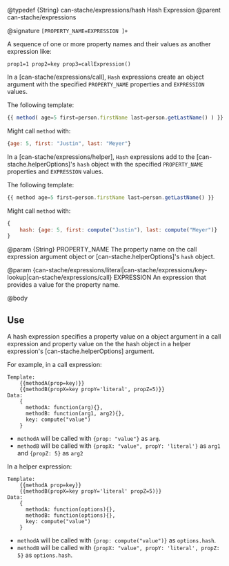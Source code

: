 @typedef {String} can-stache/expressions/hash Hash Expression
@parent can-stache/expressions

@signature `[PROPERTY_NAME=EXPRESSION ]+`

A sequence of one or more property names and their values as another expression like:

```
prop1=1 prop2=key prop3=callExpression()
```

In a [can-stache/expressions/call], `Hash` expressions
create an object argument with the specified `PROPERTY_NAME` properties
and `EXPRESSION` values.

The following template:

```js
{{ method( age=5 first=person.firstName last=person.getLastName() ) }}
```

Might call `method` with:

```js
{age: 5, first: "Justin", last: "Meyer"}
```

In a [can-stache/expressions/helper], `Hash` expressions
add to the [can-stache.helperOptions]'s `hash` object with the specified `PROPERTY_NAME` properties
and `EXPRESSION` values.

The following template:

```js
{{ method age=5 first=person.firstName last=person.getLastName() }}
```

Might call `method` with:

```js
{
	hash: {age: 5, first: compute("Justin"), last: compute("Meyer")}
}
```


@param {String} PROPERTY_NAME The property name on the call expression
argument object or [can-stache.helperOptions]'s `hash` object.

@param {can-stache/expressions/literal|can-stache/expressions/key-lookup|can-stache/expressions/call} EXPRESSION An expression that provides a
value for the property name.

@body

## Use

A hash expression specifies a property value on a object argument in a call expression
and property value on the the hash object in a helper expression's [can-stache.helperOptions] argument.

For example, in a call expression:

```
Template:
	{{methodA(prop=key)}}
    {{methodB(propX=key propY='literal', propZ=5)}}
Data:
	{
	  methodA: function(arg){},
      methodB: function(arg1, arg2){},
	  key: compute("value")
	}
```

 - `methodA` will be called with `{prop: "value"}` as `arg`.
 - `methodB` will be called with `{propX: "value", propY: 'literal'}` as `arg1` and `{propZ: 5}` as `arg2`

In a helper expression:

```
Template:
	{{methodA prop=key}}
    {{methodB(propX=key propY='literal' propZ=5)}}
Data:
	{
	  methodA: function(options){},
      methodB: function(options){},
	  key: compute("value")
	}
```

 - `methodA` will be called with `{prop: compute("value")}` as `options.hash`.
 - `methodB` will be called with `{propX: "value", propY: 'literal', propZ: 5}` as `options.hash`.
